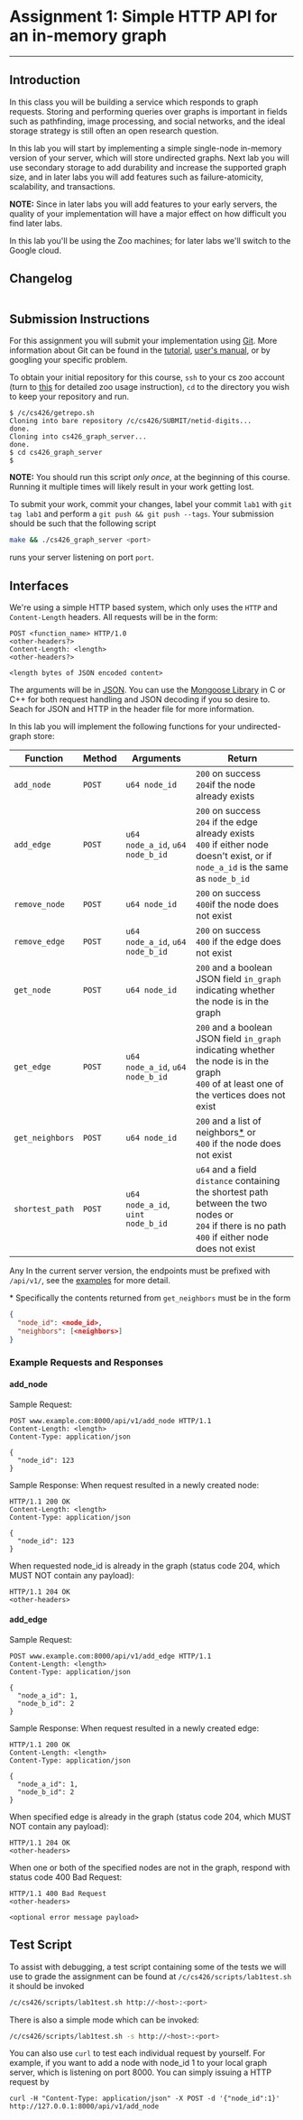 # Assignment 1: Simple HTTP API for an in-memory graph #

----

## Introduction ##

In this class you will be building a service which responds to graph requests.
Storing and performing queries over graphs is important in fields such as pathfinding, image processing,
and social networks, and the ideal storage strategy is still often an open research question.  

In this lab you will start by implementing a simple single-node in-memory version of your server, which will store undirected graphs.
Next lab you will use secondary storage to add durability and increase the supported graph size,
and in later labs you will add features such as failure-atomicity, scalability, and transactions.  

**NOTE:** Since in later labs you will add features to your early servers, the quality of your implementation
will have a major effect on how difficult you find later labs.

In this lab you'll be using the Zoo machines; for later labs we'll switch to the Google cloud.

## Changelog ##

```
```

## Submission Instructions ##

For this assignment you will submit your implementation using [Git](www.git-scm.com). More information about Git can be found in the [tutorial](http://www.kernel.org/pub/software/scm/git/docs/gittutorial.html), [user's manual](http://www.kernel.org/pub/software/scm/git/docs/user-manual.html), or by googling your specific problem.

To obtain your initial repository for this course, `ssh` to your cs zoo account (turn to [this](http://zoo.cs.yale.edu/newzoo/) for detailed zoo usage instruction), `cd` to the directory you wish to keep your repository and run.
```
$ /c/cs426/getrepo.sh
Cloning into bare repository /c/cs426/SUBMIT/netid-digits...
done.
Cloning into cs426_graph_server...
done.
$ cd cs426_graph_server
$
```
**NOTE:** You should run this script _only once_, at the beginning of this course. Running it multiple times will likely result in your work getting lost.

To submit your work, commit your changes, label your commit `lab1` with `git tag lab1` and perform a `git push && git push --tags`.
Your submission should be such that the following script
```sh
make && ./cs426_graph_server <port>
```
runs your server listening on port `port`.

## Interfaces ##

We're using a simple HTTP based system, which only uses the `HTTP` and `Content-Length` headers. All requests will be in the form:
```HTTP
POST <function_name> HTTP/1.0
<other-headers?>
Content-Length: <length>
<other-headers?>

<length bytes of JSON encoded content>
```

The arguments will be in [JSON](http://www.json.org/). You can use the [Mongoose Library](https://github.com/cesanta/mongoose) in C or C++ for both request handling and JSON decoding if you so desire to. Seach for JSON and HTTP in the header file for more information.


In this lab you will implement the following functions for your undirected-graph store:

   Function    | Method |    Arguments     | Return
-------------- | ------ | ---------------- | ------
 `add_node`    | `POST` | `u64 node_id`    |  `200` on success<br/> `204`if the node already exists
 `add_edge`    | `POST` | `u64 node_a_id`, `u64 node_b_id`  |  `200` on success<br/>`204` if the edge already exists<br /> `400` if either node doesn't exist, or if `node_a_id` is the same as `node_b_id`
 `remove_node` | `POST` | `u64 node_id` | `200` on success<br/> `400`if the node does not exist
 `remove_edge` | `POST` | `u64 node_a_id`, `u64 node_b_id`  |  `200` on success<br/>`400` if the edge does not exist
 `get_node`    | `POST` | `u64 node_id` | `200` and a boolean JSON field `in_graph` indicating whether the node is in the graph
 `get_edge`    | `POST` | `u64 node_a_id`, `u64 node_b_id`  |  `200` and a boolean JSON field `in_graph` indicating whether the node is in the graph<br/>`400` of at least one of the vertices does not exist
 `get_neighbors`   | `POST`  | `u64 node_id` | `200` and a list of neighbors[*](#get_neighbors_description) or<br/> `400` if the node does not exist
 `shortest_path`   | `POST`  | `u64 node_a_id`, `uint node_b_id` | `u64` and a field `distance` containing the shortest path between the two nodes or<br/>`204` if there is no path <br/>`400` if either node does not exist

Any
 In the current server version, the endpoints must be prefixed with `/api/v1/`, see the [examples](#examples) for more detail.

<a name="get_neighbors_description">*</a> Specifically the contents returned from `get_neighbors` must be in the form
```JSON
{
  "node_id": <node_id>,
  "neighbors": [<neighbors>]
}
```

### Example Requests and Responses ###
<a name="examples"></a>
#### add_node ####
Sample Request:
```HTTP
POST www.example.com:8000/api/v1/add_node HTTP/1.1
Content-Length: <length>
Content-Type: application/json

{
  "node_id": 123
}
```
Sample Response:
When request resulted in a newly created node:
```HTTP
HTTP/1.1 200 OK
Content-Length: <length>
Content-Type: application/json

{
  "node_id": 123
}
```
When requested node_id is already in the graph (status code 204, which MUST NOT contain any payload):
```HTTP
HTTP/1.1 204 OK
<other-headers>
```

#### add_edge ####
Sample Request:
```HTTP
POST www.example.com:8000/api/v1/add_edge HTTP/1.1
Content-Length: <length>
Content-Type: application/json

{
  "node_a_id": 1,
  "node_b_id": 2
}
```
Sample Response:
When request resulted in a newly created edge:
```HTTP
HTTP/1.1 200 OK
Content-Length: <length>
Content-Type: application/json

{
  "node_a_id": 1,
  "node_b_id": 2
}
```
When specified edge is already in the graph (status code 204, which MUST NOT contain any payload):
```HTTP
HTTP/1.1 204 OK
<other-headers>
```
When one or both of the specified nodes are not in the graph, respond with status code 400 Bad Request:
```HTTP
HTTP/1.1 400 Bad Request
<other-headers>

<optional error message payload>
```

## Test Script ##

To assist with debugging, a test script containing some of the tests we will use to grade the assignment can be found at `/c/cs426/scripts/lab1test.sh` it should be invoked
```sh
/c/cs426/scripts/lab1test.sh http://<host>:<port>
```
There is also a simple mode which can be invoked:
```sh
/c/cs426/scripts/lab1test.sh -s http://<host>:<port>
```

You can also use `curl` to test each individual request by yourself. For example, if you want to add a node with node_id 1 to your local graph server, which is listening on port 8000. You can simply issuing a HTTP request by
```
curl -H "Content-Type: application/json" -X POST -d '{"node_id":1}' http://127.0.0.1:8000/api/v1/add_node
```


